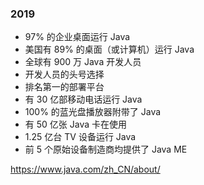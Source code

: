 ### 2019
* 97% 的企业桌面运行 Java
* 美国有 89% 的桌面（或计算机）运行 Java
* 全球有 900 万 Java 开发人员
* 开发人员的头号选择
* 排名第一的部署平台
* 有 30 亿部移动电话运行 Java
* 100% 的蓝光盘播放器附带了 Java
* 有 50 亿张 Java 卡在使用
* 1.25 亿台 TV 设备运行 Java
* 前 5 个原始设备制造商均提供了 Java ME

https://www.java.com/zh_CN/about/
